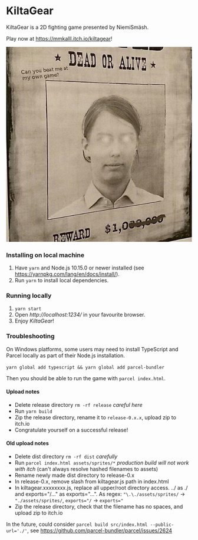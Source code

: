 # KiltaGear
KiltaGear is a 2D fighting game presented by NiemiSmäsh.

Play now at https://mmkalll.itch.io/kiltagear!

![真・mmKALLL](src/assets/sprites/original-true-mmkalll.jpg?raw=true "True mmKALLL")

### Installing on local machine

1. Have `yarn` and Node.js 10.15.0 or newer installed (see https://yarnpkg.com/lang/en/docs/install/).
2. Run `yarn` to install local dependencies.

### Running locally

1. `yarn start`
2. Open *http://localhost:1234/* in your favourite browser.
3. Enjoy *KiltaGear*!

### Troubleshooting

On Windows platforms, some users may need to install TypeScript and Parcel locally as part of their Node.js installation.

`yarn global add typescript && yarn global add parcel-bundler`

Then you should be able to run the game with `parcel index.html`.

#### Upload notes

- Delete release directory `rm -rf release` *careful here*
- Run `yarn build`
- Zip the release directory, rename it to `release-0.x.x`, upload zip to itch.io
- Congratulate yourself on a successful release!

#### Old upload notes

- Delete dist directory `rm -rf dist` *carefully*
- Run `parcel index.html assets/sprites/*` *production build will not work with itch* (can't always resolve hashed filenames to assets)
- Rename newly made dist directory to release-0.x
- In release-0.x, remove slash from kiltagear.js path in index.html
- In kiltagear.xxxxxxxx.js, replace all upper/root directory access. ../ as ./ and exports="/..." as exports="...".  As regex: `"\.\./assets/sprites/` -> `"./assets/sprites/`, `exports="/` -> `exports="`
- Zip the release directory, check that the filename has no spaces, and upload zip to itch.io

In the future, could consider `parcel build src/index.html --public-url='./'`, see https://github.com/parcel-bundler/parcel/issues/2624
